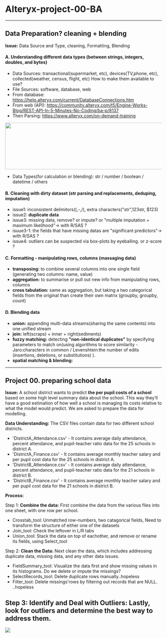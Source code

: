 # Alteryx-project-00-BA

-----------------------------------------------------------------------------------------------
##  Data Preparation? cleaning + blending
__Issue:__ Data Source and Type, cleaning, Formatting, Blending 

#### A. Understanding different data types (between strings, integers, doubles, and bytes)
 - Data Sources: transactional(supermarket, etc), devices(TV,phone, etc), collected(weather, census, flight, etc) How to make them available to use? 
 - File Sources: software, database, web
 - From database: https://help.alteryx.com/current/DatabaseConnections.htm
 - From web (API):  https://community.alteryx.com/t5/Engine-Works-Blog/REST-API-In-5-Minutes-No-Coding/ba-p/8137
 - Then Parsing: https://www.alteryx.com/on-demand-training

<img src="https://user-images.githubusercontent.com/31917400/33505159-34580850-d6e2-11e7-8385-9d882a5de3a8.jpg" width="600" height="150" />

 - Data Types(for calculation or blending): str / number / boolean / datetime / others

#### B. Cleaning with dirty dataset (str parsing and replacements, deduping, imputation)
 - issue1: inconsistent delimitors((,-,/), extra characters("str",123str, $123)
 - issue2: **duplicate data**
 - issue3: missing data, remove? or impute? or "multiple imputation + maximum likelihood"-> with R/SAS ?
 - isuue3-1: the fields that have missing datas are "significant predictors"-> with R/SAS ? 
 - issue4: outliers can be suspected via box-plots by eyeballing. or z-score ?

#### C. Formatting - manipulating rows, columns (massaging data)
 - __transposing:__ to combine several columns into one single field (generating two columns: name, value)
 - __aggregation:__ to summarise or pull out new info from manipulating rows, columns
 - __cross tabulation:__ same as aggregation, but taking a two categorical fields from the original than create their own matrix (groupby, groupby, count)

#### D. Blending data
 - __union:__ appending multi-data streams(sharing the same contents) into one unified stream 
 - __join:__ left(scraps) + inner + right(sediments)
 - __fuzzy matching:__ detecting **"non-identical duplicates"** by specifying parameters to match on(using algorithms to score similarity - Jaro:characters in common / Levenshtein:the number of edits (insertions, deletions, or substitutions) ). 
 - __spatial matching & blending:__  



-----------------------------------------------------------------------------------------------
##  Project 00. preparing school data
__Issue:__ A school district wants to predict **the per pupil costs of a school** based on some high level summary data about the school. This way they’ll have a good estimation of how well a school is managing its costs relative to what the model would predict. We are asked to prepare the data for modelling.

__Data Understanding:__ The CSV files contain data for two different school districts.
 - 'DistrictA_Attendance.csv' - It contains average daily attendance, percent attendance, and pupil-teacher ratio data for the 25 schools in district A.
 - 'DistrictA_Finance.csv' - It contains average monthly teacher salary and per pupil cost data for the 25 schools in district A.
 - 'DistrictB_Attendance.csv' - It contains average daily attendance, percent attendance, and pupil-teacher ratio data for the 21 schools in district B.
 - 'DistrictB_Finance.csv' - It contains average monthly teacher salary and per pupil cost data for the 21 schools in district B.

__Process:__ 

Step 1: **Combine the data:** First combine the data from the various files into one sheet, with one row per school. 
 - Crosstab_tool: Unmatched row-numbers, two catagorical fields, Need to transform the structure of either one of the datasets
 - Join_tool: Check the leftover in L/R tabs
 - Union_tool: Stack the data on top of eachother, and remove or rename its fields, using Select_tool
 
Step 2: **Clean the Data:** Next clean the data, which includes addressing duplicate data, missing data, and any other data issues.
 - FieldSummary_tool: Visualize the data first and show missing values in its histograms. Do we delete or impute the missings? 
 - SelectRecords_tool: Delete duplicate rows manually..hopeless
 - Filter_tool: Delete missings'rows by filtering out records that are NULL. ..hopeless

Step 3: **Identify and Deal with Outliers:** Lastly, look for outliers and determine the best way to address them. 
 - 




<img src="https://user-images.githubusercontent.com/31917400/33515497-6ef19394-d75c-11e7-8bcb-ae1210e131cf.png" />























